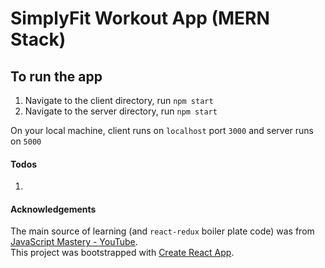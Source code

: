 # SimplyFit Workout App (MERN Stack)

## To run the app
1. Navigate to the client directory, run `npm start`
2. Navigate to the server directory, run `npm start`

On your local machine, client runs on `localhost` port `3000` and server runs on `5000`

#### Todos
1. 




#### Acknowledgements
The main source of learning (and `react-redux` boiler plate code) was from [JavaScript Mastery - YouTube](https://www.youtube.com/channel/UCmXmlB4-HJytD7wek0Uo97A).\
This project was bootstrapped with [Create React App](https://github.com/facebook/create-react-app).

